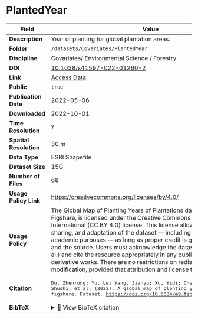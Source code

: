 # PlantedYear

| Field | Value |
|--------|-------|
| **Description** | Year of planting for global plantation areas. |
| **Folder** | `/datasets/Covariates/PlantedYear` |
| **Discipline** | Covariates/ Environmental Science / Forestry |
| **DOI** | [10.1038/s41597-022-01260-2](https://doi.org/10.1038/s41597-022-01260-2) |
| **Link** | [Access Data](https://doi.org/10.6084/m9.figshare.19070084.v2) |
| **Public** | `true` |
| **Publication Date** | 2022-05-06 |
| **Downloaded** | 2022-10-01 |
| **Time Resolution** | ? |
| **Spatial Resolution** | 30 m |
| **Data Type** | ESRI Shapefile |
| **Dataset Size** | 15G |
| **Number of Files** | 68 |
| **Usage Policy Link** | https://creativecommons.org/licenses/by/4.0/ |
| **Usage Policy** | The Global Map of Planting Years of Plantations dataset, hosted on Figshare, is licensed under the Creative Commons Attribution 4.0 International (CC BY 4.0) license. This license allows for free use, sharing, and adaptation of the dataset — including for commercial and academic purposes — as long as proper credit is given to the authors and the source. Users must acknowledge the dataset creators (Du et al.) and cite the resource appropriately in any publications, products, or derivative works. There are no restrictions on redistribution or modification, provided that attribution and license terms are respected. |
| **Citation** | <pre>Du, Zhenrong; Yu, Le; Yang, Jianyu; Xu, Yidi; Chen, Bin; Peng, Shushi; et al. (2022). A global map of planting years of plantations. figshare. Dataset. https://doi.org/10.6084/m9.figshare.19070084.v2</pre> |
| **BibTeX** | <details><summary>📜 View BibTeX citation</summary><pre>@article{Du2022,<br>author = &quot;Zhenrong Du and Le Yu and Jianyu Yang and Yidi Xu and Bin Chen and Shushi Peng and Tingting Zhang and Haohuan Fu and Nancy Harris and Peng Gong&quot;,<br>title = &quot;{A global map of planting years of plantations}&quot;,<br>year = &quot;2022&quot;,<br>month = &quot;1&quot;,<br>url = &quot;https://figshare.com/articles/dataset/A_global_map_of_planting_years_of_plantations/19070084&quot;,<br>doi = &quot;10.6084/m9.figshare.19070084.v2&quot;<br>}</pre> |
